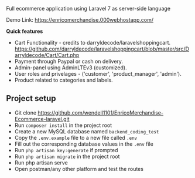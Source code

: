 Full ecommerce application using Laravel 7 as server-side language

Demo Link: https://enricomerchandise.000webhostapp.com/

**Quick features**
- Cart Functionality - credits to darryldecode/laravelshoppingcart.
https://github.com/darryldecode/laravelshoppingcart/blob/master/src/Darryldecode/Cart/Cart.php
- Payment through Paypal or cash on delivery.
- Admin-panel using AdminLTEv3 (customized).
- User roles and privelages - ('customer', 'product_manager', 'admin').&nbsp; 
- Product related to categories and labels.&nbsp; 


## Project setup
-   Git clone https://github.com/wendell1101/EnricoMerchandise-Ecommerce-laravel.git
-   Run `composer install` in the project root
-   Create a new MySQL database named `backend_coding_test`
-   Copy the `.env.example` file to a new file called `.env`
-   Fill out the corresponding database values in the `.env` file
-   Run `php artisan key:generate` if prompted
-   Run `php artisan migrate` in the project root
-   Run php artisan serve
-   Open postman/any other platform and test the routes

